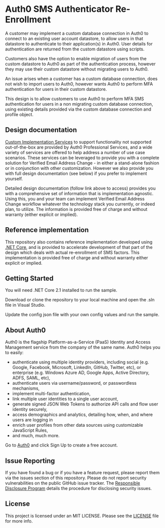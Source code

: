 # Auth0 SMS Authenticator Re-Enrollment

A customer may implement a custom database connection in Auth0 to connect to an existing user account datastore, to allow users in that datastore to authenticate to their application(s) in Auth0. User details for authentication are returned from the custom datastore using scripts.

Customers also have the option to enable migration of users from the custom datastore to Auth0 as part of the authentication process, however they may use their custom datastore without migrating users to Auth0.

An issue arises when a customer has a custom database connection, does not wish to import users to Auth0, however wants Auth0 to perform MFA authentication for users in their custom datastore.

This design is to allow customers to use Auth0 to perform MFA SMS authentication for users in a non migrating custom database connection, using existing details provided via the custom database connection and profile object. 

## Design documentation

[Custom Implementation Services](https://auth0.com/docs/services/packages#-custom-implementation-package-) to support functionality not supported out-of-the-box are provided by Auth0 Professional Services, and a wide variety of services are offered to help address a number of use case scenarios. These services can be leveraged to provide you with a complete solution for Verified Email Address Change - in either a stand-alone fashion or in conjunction with other customization. However we also provide you with full design documentation (see below) if you prefer to implement yourself. 

Detailed design documentation (follow link above to access) provides you with a comprehensive set of information that is implementation agnostic. Using this, you and your team can implement Verified Email Address Change workflow whatever the technology stack you currently, or indeed plan, to utilize. The information is provided free of charge and without warranty (either explicit or implied).    

## Reference implementation

This repository also contains reference implementation developed using [.NET Core](https://dotnet.microsoft.com/), and is provided to accelerate development of that part of the design which deals with actual re-enrollment of SMS factors. This implementation is provided free of charge and without warranty either explicit or implied. 

## Getting Started

You will need .NET Core 2.1 installed to run the sample.

Download or clone the repository to your local machine and open the .sln file in Visual Studio.

Update the config json file with your own config values and run the sample.

## About Auth0

Auth0 is the flagship Platform-as-a-Service (PaaS) Identity and Access Management service from the company of the same name. Auth0 helps you to easily:

- authenticate using multiple identity providers, including social (e.g. Google, Facebook, Microsoft, LinkedIn, GitHub, Twitter, etc), or enterprise (e.g. Windows Azure AD, Google Apps, Active Directory, ADFS, SAML, etc),
- authenticate users via username/password, or passwordless mechanisms,
- implement multi-factor authentication,
- link multiple user identities to a single user account, 
- generate signed JSON Web Tokens to authorize API calls and flow user identity securely,
- access demographics and analytics, detailing how, when, and where users are logging in
- enrich user profiles from other data sources using customizable JavaScript Rules,
- and much, much more.
 
Go to [Auth0](https://auth0.com) and click Sign Up to create a free account.

## Issue Reporting

If you have found a bug or if you have a feature request, please report them via the issues section of this repository. Please do not report security vulnerabilities on the public GitHub issue tracker. The [Responsible Disclosure Program](https://auth0.com/whitehat) details the procedure for disclosing security issues.

## License

This project is licensed under an MIT LICENSE. Please see the [LICENSE](LICENSE) file for more info.
